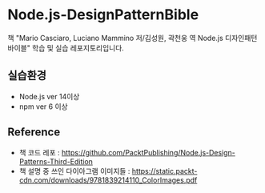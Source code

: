 # Node.js-DesignPatternBible
책 "Mario Casciaro, Luciano Mammino 저/김성원, 곽천웅 역 Node.js 디자인패턴바이블" 학습 및 실습 레포지토리입니다.
## 실습환경
- Node.js ver 14이상
- npm ver 6 이상
## Reference
- 책 코드 레포 : https://github.com/PacktPublishing/Node.js-Design-Patterns-Third-Edition
- 책 설명 중 쓰인 다이아그램 이미지들 : https://static.packt-cdn.com/downloads/9781839214110_ColorImages.pdf
